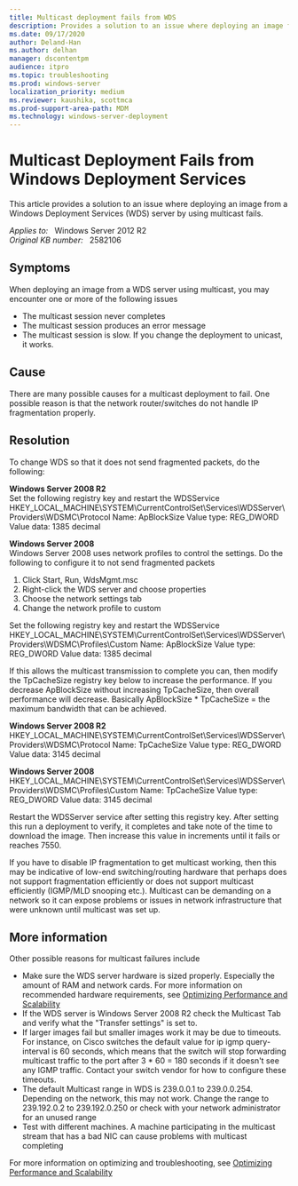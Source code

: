 ```yaml
---
title: Multicast deployment fails from WDS
description: Provides a solution to an issue where deploying an image from a Windows Deployment Services (WDS) server by using multicast fails.
ms.date: 09/17/2020
author: Deland-Han
ms.author: delhan
manager: dscontentpm
audience: itpro
ms.topic: troubleshooting
ms.prod: windows-server
localization_priority: medium
ms.reviewer: kaushika, scottmca
ms.prod-support-area-path: MDM
ms.technology: windows-server-deployment 
---
```

# Multicast Deployment Fails from Windows Deployment Services

This article provides a solution to an issue where deploying an image from a Windows Deployment Services (WDS) server by using multicast fails.

_Applies to:_ &nbsp; Windows Server 2012 R2  
_Original KB number:_ &nbsp; 2582106

## Symptoms

When deploying an image from a WDS server using multicast, you may encounter one or more of the following issues
- The multicast session never completes
- The multicast session produces an error message
- The multicast session is slow. If you change the deployment to unicast, it works. 

## Cause

There are many possible causes for a multicast deployment to fail.  One possible reason is that the network router/switches do not handle IP fragmentation properly. 

## Resolution

To change WDS so that it does not send fragmented packets, do the following:

**Windows Server 2008 R2**  
Set the following registry key and restart the WDSService
HKEY_LOCAL_MACHINE\SYSTEM\CurrentControlSet\Services\WDSServer\Providers\WDSMC\Protocol
Name: ApBlockSize
Value type: REG_DWORD
Value data: 1385 decimal

**Windows Server 2008**  
Windows Server 2008 uses network profiles to control the settings.  Do the following to configure it to not send fragmented packets
1. Click Start, Run, WdsMgmt.msc
2. Right-click the WDS server and choose properties
3. Choose the network settings tab
4. Change the network profile to custom

Set the following registry key and restart the WDSService
HKEY_LOCAL_MACHINE\SYSTEM\CurrentControlSet\Services\WDSServer\Providers\WDSMC\Profiles\Custom
Name: ApBlockSize
Value type: REG_DWORD
Value data: 1385 decimal

If this allows the multicast transmission to complete you can, then modify the TpCacheSize registry key below to increase the performance.  If you decrease ApBlockSize without increasing TpCacheSize, then overall performance will decrease. Basically ApBlockSize * TpCacheSize = the maximum bandwidth that can be achieved.

**Windows Server 2008 R2**  
HKEY_LOCAL_MACHINE\SYSTEM\CurrentControlSet\Services\WDSServer\Providers\WDSMC\Protocol
Name: TpCacheSize
Value type: REG_DWORD
Value data: 3145 decimal

**Windows Server 2008**  
HKEY_LOCAL_MACHINE\SYSTEM\CurrentControlSet\Services\WDSServer\Providers\WDSMC\Profiles\Custom
Name: TpCacheSize
Value type: REG_DWORD
Value data: 3145 decimal

Restart the WDSServer service after setting this registry key.
After setting this run a deployment to verify, it completes and take note of the time to download the image.  Then increase this value in increments until it fails or reaches 7550.   

If you have to disable IP fragmentation to get multicast working, then this may be indicative of low-end switching/routing hardware that perhaps does not support fragmentation efficiently or does not support multicast efficiently (IGMP/MLD snooping etc.).  Multicast can be demanding on a network so it can expose problems or issues in network infrastructure that were unknown until multicast was set up. 

## More information

Other possible reasons for multicast failures include

- Make sure the WDS server hardware is sized properly.  Especially the amount of RAM and network cards.  For more information on recommended hardware requirements, see [Optimizing Performance and Scalability](/previous-versions/windows/it-pro/windows-server-2008-R2-and-2008/cc732088(v=ws.10))
- If the WDS server is Windows Server 2008 R2 check the Multicast Tab and verify what the "Transfer settings" is set to.
- If larger images fail but smaller images work it may be due to timeouts.  For instance, on Cisco switches the default value for ip igmp query-interval is 60 seconds, which means that the switch will stop forwarding multicast traffic to the port after 3 * 60 = 180 seconds if it doesn't see any IGMP traffic.  Contact your switch vendor for how to configure these timeouts.
- The default Multicast range in WDS is 239.0.0.1 to 239.0.0.254.  Depending on the network, this may not work.  Change the range to 239.192.0.2 to 239.192.0.250 or check with your network administrator for an unused range
- Test with different machines.  A machine participating in the multicast stream that has a bad NIC can cause problems with multicast completing

For more information on optimizing and troubleshooting, see [Optimizing Performance and Scalability](/previous-versions/windows/it-pro/windows-server-2008-R2-and-2008/cc732088(v=ws.10))
